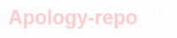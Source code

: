 # Apology-repo
For her
<!DOCTYPE html>
<html lang="en">
<head>
    <meta charset="UTF-8">
    <meta name="viewport" content="width=device-width, initial-scale=1.0">
    <title>Apology & Love</title>
    <style>
        body {
            font-family: 'Arial', sans-serif;
            background: url('https://www.shutterstock.com/search/heart-background') no-repeat center center fixed;
            background-size: cover;
            margin: 0;
            padding: 0;
            display: flex;
            justify-content: center;
            align-items: center;
            height: 100vh;
            overflow: hidden;
            color: white;
        }

        .container {
            text-align: center;
            padding: 40px;
            background-color: rgba(0, 0, 0, 0.7);
            border-radius: 10px;
            width: 90%;
            max-width: 500px;
            box-shadow: 0 4px 8px rgba(0, 0, 0, 0.2);
            opacity: 0;
            animation: fadeIn 2s forwards;
        }

        h1 {
            font-size: 36px;
            color: #ffcccb;
            animation: bounce 2s infinite;
        }

        p {
            font-size: 18px;
            line-height: 1.5;
            margin-top: 20px;
            animation: fadeInText 2s 1s forwards;
        }

        button {
            margin-top: 20px;
            padding: 15px 25px;
            font-size: 18px;
            background-color: #ff6699;
            border: none;
            border-radius: 5px;
            color: white;
            cursor: pointer;
            opacity: 0;
            animation: fadeInButton 2s 1.5s forwards;
            transition: transform 0.3s ease-in-out;
        }

        button:hover {
            transform: scale(1.1);
        }

        .toggle-container {
            margin-top: 20px;
        }

        .toggle-container label {
            font-size: 20px;
            font-weight: bold;
        }

        .toggle-buttons {
            display: flex;
            justify-content: center;
            margin-top: 10px;
        }

        .toggle-buttons input {
            margin: 0 15px;
        }

        .name-container input {
            padding: 10px;
            font-size: 16px;
            width: 70%;
            margin-top: 20px;
            border-radius: 5px;
        }

        .name-container button {
            margin-top: 20px;
        }

        @keyframes fadeIn {
            from {
                opacity: 0;
            }
            to {
                opacity: 1;
            }
        }

        @keyframes fadeInText {
            from {
                opacity: 0;
            }
            to {
                opacity: 1;
            }
        }

        @keyframes fadeInButton {
            from {
                opacity: 0;
            }
            to {
                opacity: 1;
            }
        }

        @keyframes bounce {
            0% {
                transform: translateY(0);
            }
            50% {
                transform: translateY(-10px);
            }
            100% {
                transform: translateY(0);
            }
        }

        /* Styles for the hidden sections */
        .section {
            display: none;
        }

        .section.active {
            display: block;
        }

        #personal-message {
            font-size: 24px;
            color: #ffcccb;
            margin-top: 20px;
        }
    </style>
</head>
<body>
    <!-- First Section: Name Input -->
    <div class="container section active" id="section-1">
        <h1>I'm Sorry... Can We Talk?</h1>
        <p>I've been thinking about this for a while, and I need to express how much I care. My actions might've hurt you, and that wasn't my intention. Please know how deeply I regret it, and I hope we can make things better.</p>
        <button onclick="goToSection(2)">Next</button>
    </div>

    <!-- Second Section: Apology -->
    <div class="container section" id="section-2">
        <h1>Heartfelt Apology</h1>
        <p>I want to hear what’s on your heart, no matter what. I care deeply and I want to make it right.</p>
        <button onclick="goToSection(3)">Next</button>
    </div>

    <!-- Third Section: Name Entry -->
    <div class="container section" id="section-3">
        <h1>What's Your Name?</h1>
        <p>Please enter your name to continue:</p>
        <div class="name-container">
            <input type="text" id="userName" placeholder="Enter your name">
            <button onclick="submitName()">Submit</button>
        </div>
    </div>

    <!-- Fourth Section: Displaying Creator's Message -->
    <div class="container section" id="section-4">
        <h1>Creator's Love</h1>
        <p id="personal-message"></p>
        <button onclick="goToSection(5)">Next</button>
    </div>

    <!-- Fifth Section: Song Embed -->
    <div id="song" class="section">
        <iframe allow="autoplay *; encrypted-media *; fullscreen *; clipboard-write" frameborder="0" height="450" style="width:100%;max-width:660px;overflow:hidden;border-radius:10px;" sandbox="allow-forms allow-popups allow-same-origin allow-scripts allow-storage-access-by-user-activation allow-top-navigation-by-user-activation" src="https://embed.music.apple.com/us/album/die-with-a-smile-single/1762656724?app=music&at=10lw9d&ct=top5&itscg=30200&itsct=music_link&autoplay=true"></iframe>
    </div>

    <script>
        function goToSection(sectionNumber) {
            // Hide all sections
            const sections = document.querySelectorAll('.section');
            sections.forEach(section => section.classList.remove('active'));

            // Show the selected section
            const activeSection = document.getElementById('section-' + sectionNumber);
            activeSection.classList.add('active');
        }

        function submitName() {
            const userName = document.getElementById("userName").value;

            if (userName) {
                const message = `The creator loves you to the multiverse, ${userName}!`;
                document.getElementById("personal-message").textContent = message;
                goToSection(4); // Go to the next section displaying the message
            } else {
                alert("Please enter your name!");
            }
        }
    </script>
</body>
</html>
